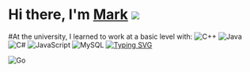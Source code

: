 # Hi there, I'm [Mark](https://github.com/Mark-Grigorev) ![](https://github.com/blackcater/blackcater/raw/main/images/Hi.gif) 
#At the university, I learned to work at a basic level with:
![C++](https://img.shields.io/badge/c++-%2300599C.svg?style=for-the-badge&logo=c%2B%2B&logoColor=white)
![Java](https://img.shields.io/badge/java-%23ED8B00.svg?style=for-the-badge&logo=openjdk&logoColor=white)
![C#](https://img.shields.io/badge/c%23-%23239120.svg?style=for-the-badge&logo=c-sharp&logoColor=white)
![JavaScript](https://img.shields.io/badge/javascript-%23323330.svg?style=for-the-badge&logo=javascript&logoColor=%23F7DF1E)
![MySQL](https://img.shields.io/badge/mysql-%2300f.svg?style=for-the-badge&logo=mysql&logoColor=white)
[![Typing SVG](https://readme-typing-svg.herokuapp.com?color=%2336BCF7&lines=Programming+is+life)](https://git.io/typing-svg)




![Go](https://img.shields.io/badge/go-%2300ADD8.svg?style=for-the-badge&logo=go&logoColor=white)
<!--
**Mark-Grigorev/Mark-Grigorev** is a ✨ _special_ ✨ repository because its `README.md` (this file) appears on your GitHub profile.

Here are some ideas to get you started:

- 🔭 I’m currently working on ...
- 🌱 I’m currently learning ...
- 👯 I’m looking to collaborate on ...
- 🤔 I’m looking for help with ...
- 💬 Ask me about ...
- 📫 How to reach me: ...
- 😄 Pronouns: ...
- ⚡ Fun fact: ...
-->
